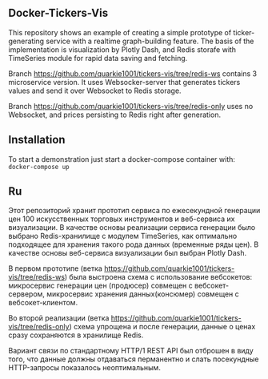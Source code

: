 Docker-Tickers-Vis
---
This repository shows an example of creating a simple prototype of ticker-generating service with a 
realtime graph-building feature. The basis of the implementation is visualization by Plotly Dash, 
and Redis storafe with TimeSeries module for rapid data saving and fetching.

Branch https://github.com/quarkie1001/tickers-vis/tree/redis-ws contains 3 microservice version. It uses Websocker-server that generates tickers values and send it 
over Websocket to Redis storage.

Branch https://github.com/quarkie1001/tickers-vis/tree/redis-only uses no Websocket, and prices persisting to Redis right after generation.

Installation
---
To start a demonstration just start a docker-compose container with:
```docker-compose up```

Ru 
---
Этот репозиторий хранит прототип сервиса по ежесекундной генерации цен 100 искусственных торговых инструментов 
и веб-сервиса их визуализации.
В качестве основы реализации сервиса генерации было выбрано Redis-хранилище с модулем TimeSeries, 
как оптимально подходящее для хранения такого рода данных (временные ряды цен). 
В качестве основы веб-сервиса визуализации был выбран Plotly Dash. 

В первом прототипе (ветка https://github.com/quarkie1001/tickers-vis/tree/redis-ws) была выстроена схема с использование вебсокетов: 
микросервис генерации цен (продюсер) совмещен с вебсокет-сервером, микросервис хранения данных(консюмер) совмещен с вебсокет-клиентом.

Во второй реализации (ветка https://github.com/quarkie1001/tickers-vis/tree/redis-only) схема упрощена и после генерации, данные о ценах сразу сохраняются в хранилище Redis.

Вариант связи по стандартному HTTP/1 REST API был отброшен в виду того, что данные должны отдаваться перманентно 
и слать посекундные HTTP-запросы показалось неоптимальным. 
